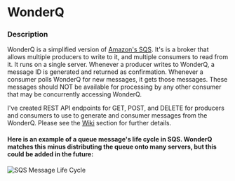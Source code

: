 # WonderQ

### Description
WonderQ is a simplified version of [Amazon's SQS](https://docs.aws.amazon.com/AWSSimpleQueueService/latest/SQSDeveloperGuide/welcome.html). It's is a broker that allows multiple producers to write to it, and multiple consumers to read from it. It runs on a single server. Whenever a producer writes to WonderQ, a message ID is generated and returned as confirmation. Whenever a consumer polls WonderQ for new messages, it gets those messages. These messages should NOT be available for processing by any other consumer that may be concurrently accessing WonderQ.

I've created REST API endpoints for GET, POST, and DELETE for producers and consumers to use to generate and consumer messages from the WonderQ. Please see the [Wiki](https://github.com/PaulWarnick21/WonderQ/wiki) section for further details.

#### Here is an example of a queue message's life cycle in SQS. WonderQ matches this minus distributing the queue onto many servers, but this could be added in the future:

![SQS Message Life Cycle](https://docs.aws.amazon.com/AWSSimpleQueueService/latest/SQSDeveloperGuide/images/sqs-message-lifecycle-diagram.png)

